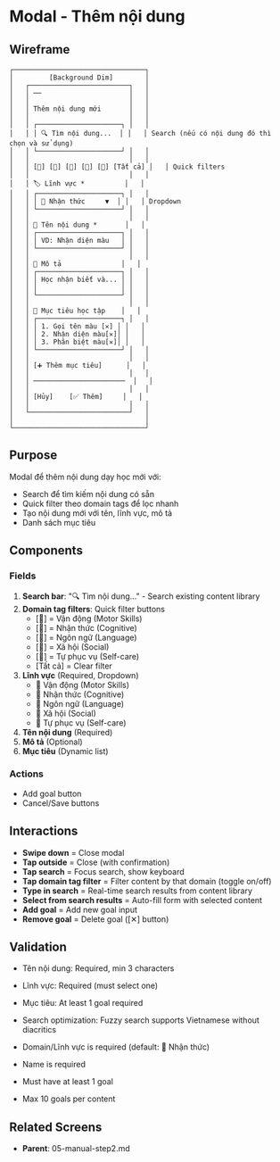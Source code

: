 # Modal - Thêm nội dung

## Wireframe

```
┌─────────────────────────────────┐
│         [Background Dim]        │
│   ┌─────────────────────────┐   │
│   │ ──                      │   │
│   │                         │   │
│   │ Thêm nội dung mới       │   │
│   │                         │   │
│   │ ┌─────────────────────┐ │   │
│   │ │ 🔍 Tìm nội dung...  │ │   │ Search (nếu có nội dung đó thì chọn và sử dụng)
│   │ └─────────────────────┘ │   │
│   │                         │   │
│   │ [🏃] [🧠] [💬] [🤝] [🍴] [Tất cả] │   │ Quick filters
│   │                         │   │
│   │ 🏷️ Lĩnh vực *          │   │
│   │ ┌─────────────────────┐ │   │
│   │ │ 🧠 Nhận thức     ▼  │ │   │ Dropdown
│   │ └─────────────────────┘ │   │
│   │                         │   │
│   │ 📝 Tên nội dung *       │   │
│   │ ┌─────────────────────┐ │   │
│   │ │ VD: Nhận diện màu   │ │   │
│   │ └─────────────────────┘ │   │
│   │                         │   │
│   │ 📄 Mô tả               │   │
│   │ ┌─────────────────────┐ │   │
│   │ │ Học nhận biết và... │ │   │
│   │ │                     │ │   │
│   │ └─────────────────────┘ │   │
│   │                         │   │
│   │ 🎯 Mục tiêu học tập    │   │
│   │ ┌─────────────────────┐ │   │
│   │ │ 1. Gọi tên màu [✕] │ │   │
│   │ │ 2. Nhận diện màu[✕]│ │   │
│   │ │ 3. Phân biệt màu[✕]│ │   │
│   │ └─────────────────────┘ │   │
│   │                         │   │
│   │ [➕ Thêm mục tiêu]      │   │
│   │                         │   │
│   │ ───────────────────────  │   │
│   │                         │   │
│   │ [Hủy]    [✅ Thêm]     │   │
│   │                         │   │
│   └─────────────────────────┘   │
│                                 │
└─────────────────────────────────┘
```

## Purpose

Modal để thêm nội dung dạy học mới với:

- Search để tìm kiếm nội dung có sẵn
- Quick filter theo domain tags để lọc nhanh
- Tạo nội dung mới với tên, lĩnh vực, mô tả
- Danh sách mục tiêu

## Components

### Fields

1. **Search bar**: "🔍 Tìm nội dung..." - Search existing content library
2. **Domain tag filters**: Quick filter buttons
   - [🏃] = Vận động (Motor Skills)
   - [🧠] = Nhận thức (Cognitive)
   - [💬] = Ngôn ngữ (Language)
   - [🤝] = Xã hội (Social)
   - [🍴] = Tự phục vụ (Self-care)
   - [Tất cả] = Clear filter
3. **Lĩnh vực** (Required, Dropdown)
   - 🏃 Vận động (Motor Skills)
   - 🧠 Nhận thức (Cognitive)
   - 💬 Ngôn ngữ (Language)
   - 🤝 Xã hội (Social)
   - 🍴 Tự phục vụ (Self-care)
4. **Tên nội dung** (Required)
5. **Mô tả** (Optional)
6. **Mục tiêu** (Dynamic list)

### Actions

- Add goal button
- Cancel/Save buttons

## Interactions

- **Swipe down** = Close modal
- **Tap outside** = Close (with confirmation)
- **Tap search** = Focus search, show keyboard
- **Tap domain tag filter** = Filter content by that domain (toggle on/off)
- **Type in search** = Real-time search results from content library
- **Select from search results** = Auto-fill form with selected content
- **Add goal** = Add new goal input
- **Remove goal** = Delete goal ([✕] button)

## Validation

- Tên nội dung: Required, min 3 characters
- Lĩnh vực: Required (must select one)
- Mục tiêu: At least 1 goal required
- Search optimization: Fuzzy search supports Vietnamese without diacritics

- Domain/Lĩnh vực is required (default: 🧠 Nhận thức)
- Name is required
- Must have at least 1 goal
- Max 10 goals per content

## Related Screens

- **Parent**: 05-manual-step2.md
